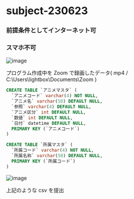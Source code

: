 # subject-230623

### 前提条件としてインターネット可

### スマホ不可

![image](https://github.com/winofsql/subject-230623/assets/1501327/c6066125-80ff-4573-9fe2-9fef87e25eef)

プログラム作成中を Zoom で録画したデータ( mp4 / C:\Users\lightbox\Documents\Zoom )


```sql
CREATE TABLE `アニメマスタ` (
  `アニメコード` varchar(4) NOT NULL,
  `アニメ名` varchar(50) DEFAULT NULL,
  `参照` varchar(4) DEFAULT NULL,
  `アニメ区分` int DEFAULT NULL,
  `数値` int DEFAULT NULL,
  `日付` datetime DEFAULT NULL,
  PRIMARY KEY (`アニメコード`)
)
```

```sql
CREATE TABLE `所属マスタ` (
  `所属コード` varchar(4) NOT NULL,
  `所属名称` varchar(50) DEFAULT NULL,
  PRIMARY KEY (`所属コード`)
)
```

![image](https://github.com/winofsql/subject-230623/assets/1501327/ee33844e-9d19-41f3-9fbb-d43154098f91)

上記のような csv を提出
